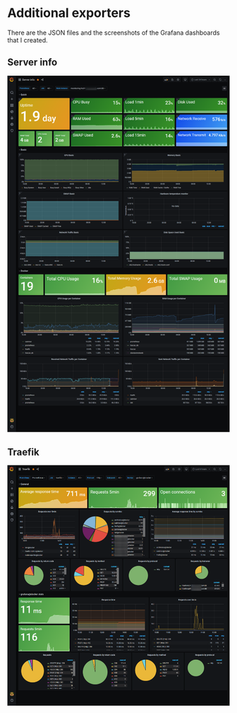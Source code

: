 # Additional exporters
There are the JSON files and the screenshots of the Grafana dashboards that I created.

## Server info
![Server info Dashboard](https://github.com/paolobasso99/monitoring/blob/main/dashboards/Server%20info/screenshot.png?raw=true)

## Traefik
![Traefik Dashboard](https://github.com/paolobasso99/monitoring/blob/main/dashboards/Traefik/screenshot.png?raw=true)